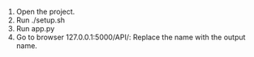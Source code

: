 1) Open the project.
2) Run ./setup.sh
3) Run app.py
4) Go to browser 127.0.0.1:5000/API/<name>: Replace the name with the output name.
